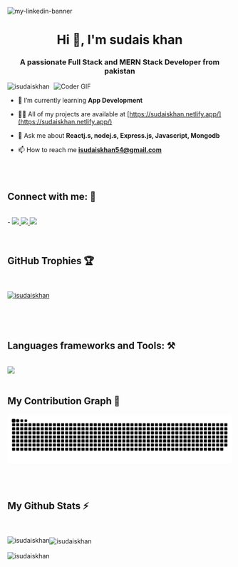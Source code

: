 ![my-linkedin-banner](https://github.com/isudaiskhan/isudaiskhan/assets/134719836/e42e7630-c58e-4c09-a40a-9d4bb2b17ef8)

<h1 align="center">Hi 👋, I'm sudais khan</h1>
<h3 align="center">A passionate Full Stack and MERN Stack Developer from pakistan</h3>

<img align="right" alt="Coder GIF" width=400 src="https://images.squarespace-cdn.com/content/v1/5769fc401b631bab1addb2ab/1541580611624-TE64QGKRJG8SWAIUS7NS/ke17ZwdGBToddI8pDm48kPoswlzjSVMM-SxOp7CV59BZw-zPPgdn4jUwVcJE1ZvWQUxwkmyExglNqGp0IvTJZamWLI2zvYWH8K3-s_4yszcp2ryTI0HqTOaaUohrI8PI6FXy8c9PWtBlqAVlUS5izpdcIXDZqDYvprRqZ29Pw0o/coding-freak.gif" />

<p align="left"> <img src="https://komarev.com/ghpvc/?username=isudaiskhan&label=Profile%20views&color=0e75b6&style=flat" alt="isudaiskhan" /> </p>



- 🌱 I’m currently learning **App Development**

- 👨‍💻 All of my projects are available at [https://sudaiskhan.netlify.app/](https://sudaiskhan.netlify.app/)

- 💬 Ask me about **Reactj.s, nodej.s, Express.js, Javascript, Mongodb**

- 📫 How to reach me **isudaiskhan54@gmail.com**

<br/><br/>

<h2 align="left">Connect with me: 🤝 </h2>
<br/>
<div align="left">
- <a href="https://www.linkedin.com/in/sudais-khan-a660912a2/">
<img src="https://img.shields.io/badge/LinkedIn-0077B5?style=for-the-badge&logo=linkedin&logoColor=white" targer"_blank" />
</a>

<a href="mailto: isudaiskhan54@gmail.com">
<img src="https://img.shields.io/badge/Gmail-D14836?style=for-the-badge&logo=gmail&logoColor=white" targer"_blank/>
</a>

 <a href="https://sudaiskhan.netlify.app/">
<img src="https://img.shields.io/badge/Portfolio-255E63?style=for-the-badge&logo=About.me&logoColor=white" targer"_blank" />
</a>

</div>
<br/><br/>

<h2 align="left">GitHub Trophies  🏆 </h2>
<br/>

<p align="left"> <a href="https://github.com/ryo-ma/github-profile-trophy"><img src="https://github-profile-trophy.vercel.app/?username=isudaiskhan" alt="isudaiskhan" /></a> </p>

<p align="left"> <a href="https://twitter.com/" target="blank"><img src="https://img.shields.io/twitter/follow/?logo=twitter&style=for-the-badge" alt="" /></a> </p>

<br/>

<h2 align="left">Languages frameworks and Tools: ⚒️ </h2>
<br/>
<div>
  <a href=""https://skillicons.dev">
    <img src="https://skillicons.dev/icons?i=js,html,css,react,tailwind,nodejs,php,bootstrap,mongodb,mysql,ts,github,express,threejs,netlify,(https://skillicons.dev)"/>
  </a>
</div>
 <br/>

<h2 align="left">My Contribution Graph 🐍 </h2>
<a target="_blank" rel="noopener noreferrer nofollow" href="https://raw.githubusercontent.com/salesp07/salesp07/output/github-contribution-grid-snake.svg"><img alt="snake eating my contributions" src="https://raw.githubusercontent.com/salesp07/salesp07/output/github-contribution-grid-snake.svg" style="max-width: 100%;"></a>


<br/><br/>

<h2 align="left">My Github Stats ⚡ </h2>
<br/>

<div>
   <p><img align="left" src="https://github-readme-stats.vercel.app/api/top-langs?username=isudaiskhan&theme=ayu-mirage&show_icons=true&locale=en&layout=compact" alt="isudaiskhan" /></p>

<p><img align="center" src="https://github-readme-stats.vercel.app/api?username=isudaiskhan&theme=ayu-mirage&show_icons=true&locale=en" alt="isudaiskhan" /></p>
  <p><img align="center" src="https://github-readme-streak-stats.herokuapp.com/?user=isudaiskhan&theme=ayu-mirage&" alt="isudaiskhan" /></p>

  </div>





